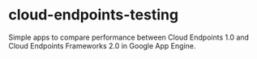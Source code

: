 # cloud-endpoints-testing
Simple apps to compare performance between Cloud Endpoints 1.0 and Cloud Endpoints Frameworks 2.0 in Google App Engine.
